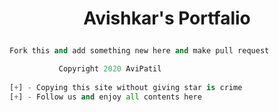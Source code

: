# <p align="center">Avishkar's Portfalio<p>

```py
Fork this and add something new here and make pull request
```

```py 
           Copyright 2020 AviPatil
           
[+] - Copying this site without giving star is crime   
[+] - Follow us and enjoy all contents here 
```
        
